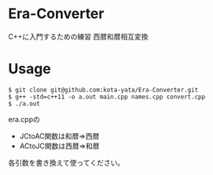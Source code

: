 # Era-Converter
C++に入門するための練習
西暦和暦相互変換
# Usage

```
$ git clone git@github.com:kota-yata/Era-Converter.git
$ g++ -std=c++11 -o a.out main.cpp names.cpp convert.cpp
$ ./a.out
```

era.cppの
 - JCtoAC関数は和暦=>西暦
 - ACtoJC関数は西暦=>和暦

各引数を書き換えて使ってください。
